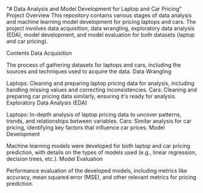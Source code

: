 "# Data Analysis and Model Development for Laptop and Car Pricing" 
Project Overview
This repository contains various stages of data analysis and machine learning model development for pricing laptops and cars. The project involves data acquisition, data wrangling, exploratory data analysis (EDA), model development, and model evaluation for both datasets (laptop and car pricing).

Contents
Data Acquisition

The process of gathering datasets for laptops and cars, including the sources and techniques used to acquire the data.
Data Wrangling

Laptops:
Cleaning and preparing laptop pricing data for analysis, including handling missing values and correcting inconsistencies.
Cars:
Cleaning and preparing car pricing data similarly, ensuring it's ready for analysis.
Exploratory Data Analysis (EDA)

Laptops:
In-depth analysis of laptop pricing data to uncover patterns, trends, and relationships between variables.
Cars:
Similar analysis for car pricing, identifying key factors that influence car prices.
Model Development

Machine learning models were developed for both laptop and car pricing prediction, with details on the types of models used (e.g., linear regression, decision trees, etc.).
Model Evaluation

Performance evaluation of the developed models, including metrics like accuracy, mean squared error (MSE), and other relevant metrics for pricing prediction.

